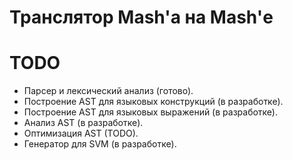 # Транслятор Mash'а на Mash'е

# TODO
- Парсер и лексический анализ (готово).
- Построение AST для языковых конструкций (в разработке).
- Построение AST для языковых выражений (в разработке).
- Анализ AST (в разработке).
- Оптимизация AST (TODO).
- Генератор для SVM (в разработке).
